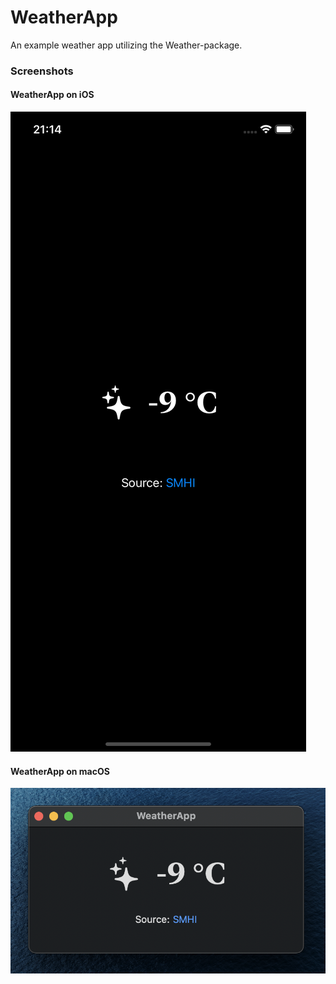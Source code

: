 # WeatherApp

An example weather app utilizing the Weather-package.

### Screenshots

#### WeatherApp on iOS

![WeatherApp on iOS](./Resources/iOS.png)

#### WeatherApp on macOS

![WeatherApp on macOS](./Resources/macOS.png)
